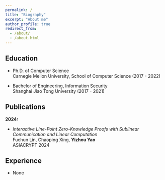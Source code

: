 ```yaml
---
permalink: /
title: "Biography"
excerpt: "About me"
author_profile: true
redirect_from: 
  - /about/
  - /about.html
---
```




<div style="display:none">
I am a second year Ph.D. candidate at the Shanghai Jiao Tong University(2023- now). My research interest is theoretic cryptography and its application in the real world, especially the efficient multi-party computation. 
</div>
  
  
<h2 id="education"> Education</h2>

- Ph.D. of Computer Science   
  Carnegie Mellon University, School of Computer Science (2017 - 2022)
  
- Bachelor of Engineering, Information Security   
  Shanghai Jiao Tong University (2017 - 2021)

<h2 id="publications"> Publications</h2>

**2024:**
- *Interactive Line-Point Zero-Knowledge Proofs with Sublinear Communication and Linear Computation*   
  Fuchun Lin, Chaoping Xing, **Yizhou Yao**  
  ASIACRYPT 2024



<h2 id="experience"> Experience</h2>

- None 
 
